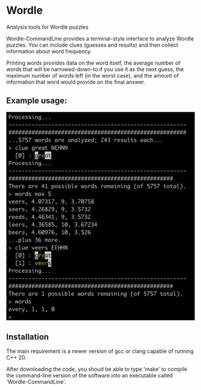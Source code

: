 # Wordle
Analysis tools for Wordle puzzles

Wordle-CommandLine provides a terminal-style interface to analyze Wordle puzzles.
You can include clues (guesses and results) and then collect information about
word frequency.

Printing words provides data on the word itself, the average number of words that
will be narrowed-down-to if you use it as the next guess, the maximum number of 
words left (in the worst case), and the amount of information that word would
provide on the final answer.

## Example usage:

![Example screen shot](ScreenShot.png)

## Installation

The main requirement is a newer version of gcc or clang capable of running C++ 20.

After downloading the code, you shoud be able to type 'make' to compile the
command-line version of the software into an executable called 'Wordle-CommandLine'.
